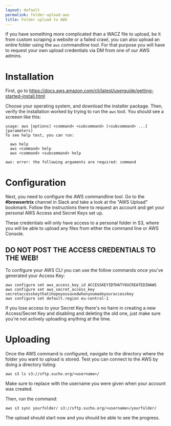 ```yaml
---
layout: default
permalink: folder-upload-aws
title: Folder upload to AWS
---
```

<base target="_blank">

If you have something more complicated than a WACZ file to upload, be it from custom scraping a website or a failed crawl, you can also upload an entire folder using the `aws` commandline tool. For that purpose you will have to request your own upload credentials via DM from one of our AWS admins.

# Installation

First, go to https://docs.aws.amazon.com/cli/latest/userguide/getting-started-install.html

Choose your operating system, and download the installer package.
Then, verify the installation worked by trying to run the `aws` tool.
You should see a screeen like this:
```
usage: aws [options] <command> <subcommand> [<subcommand> ...] [parameters]
To see help text, you can run:

  aws help
  aws <command> help
  aws <command> <subcommand> help

aws: error: the following arguments are required: command
```

# Configuration

Next, you need to configure the AWS commandline tool.
Go to the **#browsertrix** channel in Slack and take a look at the "AWS Upload" bookmark.  Follow the instructions there to request an account and get your personal AWS Access and Secret Keys set up. 

These credentials will only have access to a personal folder in S3, where you will be able to upload any files from either the command line or AWS Console.

## **DO NOT POST THE ACCESS CREDENTIALS TO THE WEB!**

To configure your AWS CLI you can use the follow commands once you've generated your Access Key:

```
aws configure set aws_access_key_id ACCESSKEYIDTHATYOUCREATEDINAWS
aws configure set aws_secret_access_key secretaccesskeythatihopeyousavedwhenyoumadeyouraccesskey
aws configure set default.region eu-central-1
```
If you lose access to your Secret Key there's no harm in creating a new Access/Secret Key and disabling and deleting the old one, just make sure you're not actively uploading anything at the time.

# Uploading

Once the AWS command is configured, navigate to the directory where the folder you want to upload is stored.
Test you can connect to the AWS by doing a directory listing:
```
aws s3 ls s3://sftp.sucho.org/<username>/
```
Make sure to replace <username> with the username you were given when your account was created.

Then, run the command:
```
aws s3 sync yourfolder/ s3://sftp.sucho.org/<username>/yourfolder/
```

The upload should start now and you should be able to see the progress.

